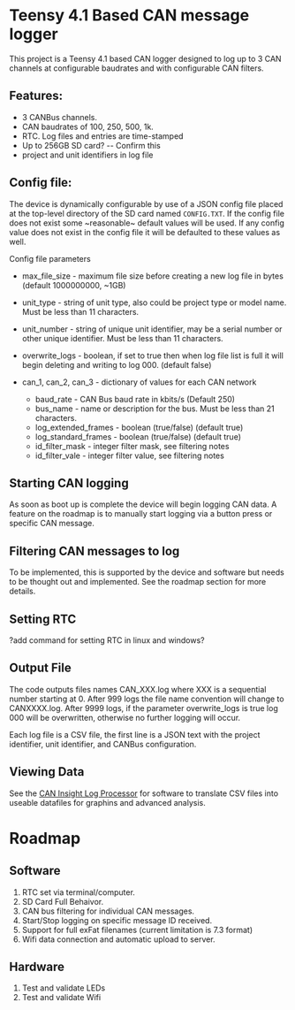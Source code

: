 # Teensy 4.1 Based CAN message logger

This project is a Teensy 4.1 based CAN logger designed to log up to 3 CAN channels at configurable baudrates and with configurable CAN filters.

## Features:
- 3 CANBus channels.
- CAN baudrates of 100, 250, 500, 1k.
- RTC. Log files and entries are time-stamped
- Up to 256GB SD card? -- Confirm this
- project and unit identifiers in log file

## Config file:
The device is dynamically configurable by use of a JSON config file placed at the top-level directory of the SD card named `CONFIG.TXT`. If the config file does not exist some ~reasonable~ default values will be used. If any config value does not exist in the config file it will be defaulted to these values as well.

Config file parameters
- max_file_size - maximum file size before creating a new log file in bytes (default 1000000000, ~1GB)
- unit_type - string of unit type, also could be project type or model name. Must be less than 11 characters.
- unit_number - string of unique unit identifier, may be a serial number or other unique identifier. Must be less than 11 characters.
- overwrite_logs - boolean, if set to true then when log file list is full it will begin deleting and writing to log 000. (default false)
- can_1, can_2, can_3 - dictionary of values for each CAN network

    - baud_rate - CAN Bus baud rate in kbits/s (Default 250)
    - bus_name - name or description for the bus. Must be less than 21 characters.
    - log_extended_frames - boolean (true/false) (default true)
    - log_standard_frames - boolean (true/false) (default true)
    - id_filter_mask - integer filter mask, see filtering notes
    - id_filter_vale - integer filter value, see filtering notes

## Starting CAN logging
As soon as boot up is complete the device will begin logging CAN data. A feature on the roadmap is to manually start logging via a button press or specific CAN message.

## Filtering CAN messages to log
To be implemented, this is supported by the device and software but needs to be thought out and implemented. See the roadmap section for more details.

## Setting RTC
?add command for setting RTC in linux and windows?

## Output File
The code outputs files names CAN_XXX.log where XXX is a sequential number starting at 0. After 999 logs the file name convention will change to CANXXXX.log. After 9999 logs, if the parameter overwrite_logs is true log 000 will be overwritten, otherwise no further logging will occur.

Each log file is a CSV file, the first line is a JSON text with the project identifier, unit identifier, and CANBus configuration.

## Viewing Data
See the [CAN Insight Log Processor](https://github.com/puregame/CANInsight-processing) for software to translate CSV files into useable datafiles for graphins and advanced analysis.


# Roadmap
## Software
1. RTC set via terminal/computer.
2. SD Card Full Behaivor.
3. CAN bus filtering for individual CAN messages.
4. Start/Stop logging on specific message ID received.
5. Support for full exFat filenames (current limitation is 7.3 format) 
6. Wifi data connection and automatic upload to server.

## Hardware
1. Test and validate LEDs
2. Test and validate Wifi